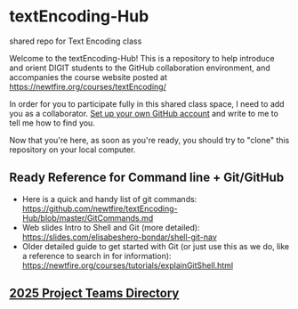 # textEncoding-Hub
shared repo for Text Encoding class

Welcome to the textEncoding-Hub! This is a repository to help introduce and orient DIGIT students to the GitHub collaboration environment, and accompanies the course website posted at <https://newtfire.org/courses/textEncoding/>

In order for you to participate fully in this shared class space, I need to add you as a collaborator. [Set up your own GitHub account](https://github.com) and write to me to tell me how to find you.

Now that you're here, as soon as you're ready, you should try to "clone" this repository on your local computer.

## Ready Reference for Command line + Git/GitHub
* Here is a quick and handy list of git commands: <https://github.com/newtfire/textEncoding-Hub/blob/master/GitCommands.md>
* Web slides Intro to Shell and Git (more detailed): <https://slides.com/elisabeshero-bondar/shell-git-nav>
* Older detailed guide to get started with Git (or just use this as we do, like a reference to search in for information): <https://newtfire.org/courses/tutorials/explainGitShell.html>

## [2025 Project Teams Directory](2025-Project-Teams.md)
